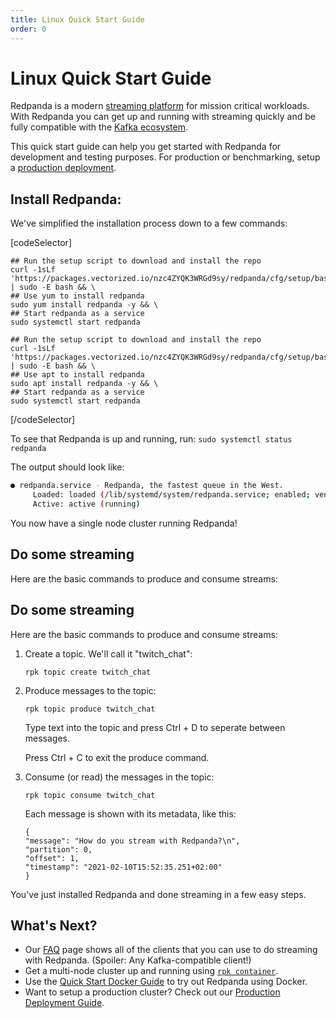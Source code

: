 ```yaml
---
title: Linux Quick Start Guide
order: 0
---
```

# Linux Quick Start Guide

Redpanda is a modern [streaming platform](/blog/intelligent-data-api/) for mission critical workloads.
With Redpanda you can get up and running with streaming quickly
and be fully compatible with the [Kafka ecosystem](https://cwiki.apache.org/confluence/display/KAFKA/Ecosystem).

This quick start guide can help you get started with Redpanda for development and testing purposes.
For production or benchmarking, setup a [production deployment](production-deployment).

## Install Redpanda:

We've simplified the installation process down to a few commands:

[codeSelector]
```fedora
## Run the setup script to download and install the repo
curl -1sLf 'https://packages.vectorized.io/nzc4ZYQK3WRGd9sy/redpanda/cfg/setup/bash.rpm.sh' | sudo -E bash && \
## Use yum to install redpanda
sudo yum install redpanda -y && \
## Start redpanda as a service 
sudo systemctl start redpanda
```

```ubuntu
## Run the setup script to download and install the repo
curl -1sLf 'https://packages.vectorized.io/nzc4ZYQK3WRGd9sy/redpanda/cfg/setup/bash.deb.sh' | sudo -E bash && \
## Use apt to install redpanda
sudo apt install redpanda -y && \
## Start redpanda as a service 
sudo systemctl start redpanda
```
[/codeSelector]

To see that Redpanda is up and running, run: `sudo systemctl status redpanda`

The output should look like:

```sh
● redpanda.service - Redpanda, the fastest queue in the West.
     Loaded: loaded (/lib/systemd/system/redpanda.service; enabled; vendor preset: enabled)
     Active: active (running)
```

You now have a single node cluster running Redpanda!

## Do some streaming

Here are the basic commands to produce and consume streams:

## Do some streaming

Here are the basic commands to produce and consume streams:

1. Create a topic. We'll call it "twitch_chat":

    ```
    rpk topic create twitch_chat
    ```

1. Produce messages to the topic:

    ```
    rpk topic produce twitch_chat
    ```

    Type text into the topic and press Ctrl + D to seperate between messages.

    Press Ctrl + C to exit the produce command.

1. Consume (or read) the messages in the topic:

    ```
    rpk topic consume twitch_chat
    ```
    
    Each message is shown with its metadata, like this:
    
    ```
    {
    "message": "How do you stream with Redpanda?\n",
    "partition": 0,
    "offset": 1,
    "timestamp": "2021-02-10T15:52:35.251+02:00"
    }
    ```

You've just installed Redpanda and done streaming in a few easy steps. 

## What's Next?

- Our [FAQ](faq) page shows all of the clients that you can use to do streaming with Redpanda.
     (Spoiler: Any Kafka-compatible client!)
- Get a multi-node cluster up and running using [`rpk container`](guide-rpk-container).
- Use the [Quick Start Docker Guide](quick-start-docker) to try out Redpanda using Docker.
- Want to setup a production cluster? Check out our [Production Deployment Guide](production-deployment).
